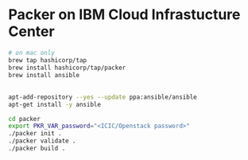 # Packer on IBM Cloud Infrastucture Center

```zsh
# on mac only
brew tap hashicorp/tap
brew install hashicorp/tap/packer
brew install ansible
```

##
```zsh
apt-add-repository --yes --update ppa:ansible/ansible
apt-get install -y ansible
```


```zsh
cd packer
export PKR_VAR_password="<ICIC/Openstack password>"
./packer init .
./packer validate .
./packer build .
```
